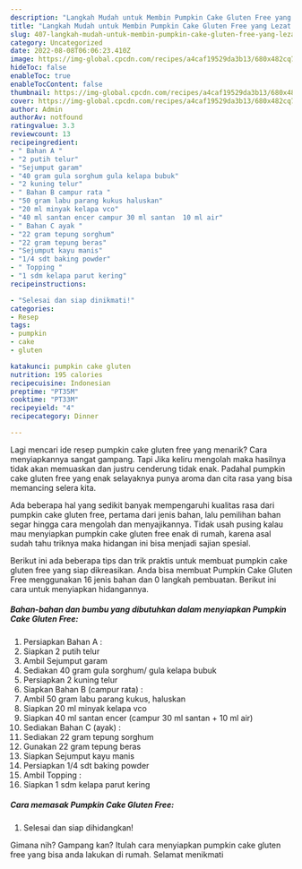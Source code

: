 ```yaml
---
description: "Langkah Mudah untuk Membin Pumpkin Cake Gluten Free yang Lezat Sekali"
title: "Langkah Mudah untuk Membin Pumpkin Cake Gluten Free yang Lezat Sekali"
slug: 407-langkah-mudah-untuk-membin-pumpkin-cake-gluten-free-yang-lezat-sekali
category: Uncategorized
date: 2022-08-08T06:06:23.410Z
image: https://img-global.cpcdn.com/recipes/a4caf19529da3b13/680x482cq70/pumpkin-cake-gluten-free-foto-resep-utama.jpg
hideToc: false
enableToc: true
enableTocContent: false
thumbnail: https://img-global.cpcdn.com/recipes/a4caf19529da3b13/680x482cq70/pumpkin-cake-gluten-free-foto-resep-utama.jpg
cover: https://img-global.cpcdn.com/recipes/a4caf19529da3b13/680x482cq70/pumpkin-cake-gluten-free-foto-resep-utama.jpg
author: Admin
authorAv: notfound
ratingvalue: 3.3
reviewcount: 13
recipeingredient:
- " Bahan A "
- "2 putih telur"
- "Sejumput garam"
- "40 gram gula sorghum gula kelapa bubuk"
- "2 kuning telur"
- " Bahan B campur rata "
- "50 gram labu parang kukus haluskan"
- "20 ml minyak kelapa vco"
- "40 ml santan encer campur 30 ml santan  10 ml air"
- " Bahan C ayak "
- "22 gram tepung sorghum"
- "22 gram tepung beras"
- "Sejumput kayu manis"
- "1/4 sdt baking powder"
- " Topping "
- "1 sdm kelapa parut kering"
recipeinstructions:

- "Selesai dan siap dinikmati!"
categories:
- Resep
tags:
- pumpkin
- cake
- gluten

katakunci: pumpkin cake gluten 
nutrition: 195 calories
recipecuisine: Indonesian
preptime: "PT35M"
cooktime: "PT33M"
recipeyield: "4"
recipecategory: Dinner

---
```



Lagi mencari ide resep pumpkin cake gluten free yang menarik? Cara menyiapkannya sangat gampang. Tapi Jika keliru mengolah maka hasilnya tidak akan memuaskan dan justru cenderung tidak enak. Padahal pumpkin cake gluten free yang enak selayaknya punya aroma dan cita rasa yang bisa memancing selera kita.




Ada beberapa hal yang sedikit banyak mempengaruhi kualitas rasa dari pumpkin cake gluten free, pertama dari jenis bahan, lalu pemilihan bahan segar hingga cara mengolah dan menyajikannya. Tidak usah pusing kalau mau menyiapkan pumpkin cake gluten free enak di rumah, karena asal sudah tahu triknya maka hidangan ini bisa menjadi sajian spesial.


Berikut ini ada beberapa tips dan trik praktis untuk membuat pumpkin cake gluten free yang siap dikreasikan. Anda bisa membuat Pumpkin Cake Gluten Free menggunakan 16 jenis bahan dan 0 langkah pembuatan. Berikut ini cara untuk menyiapkan hidangannya.

<!--inarticleads1-->

##### Bahan-bahan dan bumbu yang dibutuhkan dalam menyiapkan Pumpkin Cake Gluten Free:

1. Persiapkan  Bahan A :
1. Siapkan 2 putih telur
1. Ambil Sejumput garam
1. Sediakan 40 gram gula sorghum/ gula kelapa bubuk
1. Persiapkan 2 kuning telur
1. Siapkan  Bahan B (campur rata) :
1. Ambil 50 gram labu parang kukus, haluskan
1. Siapkan 20 ml minyak kelapa vco
1. Siapkan 40 ml santan encer (campur 30 ml santan + 10 ml air)
1. Sediakan  Bahan C (ayak) :
1. Sediakan 22 gram tepung sorghum
1. Gunakan 22 gram tepung beras
1. Siapkan Sejumput kayu manis
1. Persiapkan 1/4 sdt baking powder
1. Ambil  Topping :
1. Siapkan 1 sdm kelapa parut kering




<!--inarticleads2-->

##### Cara memasak Pumpkin Cake Gluten Free:


1. Selesai dan siap dihidangkan!



Gimana nih? Gampang kan? Itulah cara menyiapkan pumpkin cake gluten free yang bisa anda lakukan di rumah. Selamat menikmati
